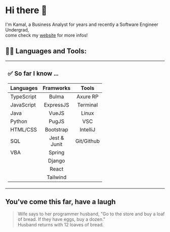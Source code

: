 # Hi there 👋

I'm Kamal, a Business Analyst for years and recently a Software Engineer Undergrad,  
come check my [website](https://kamalchafik.github.io/) for more infos!

## 👨‍💻 Languages and Tools:

<table style="border: hidden !important" >
  <tr>
  <td width="50%" valign="top">

### :white_check_mark: So far I know ...

| Languages               | Framworks                 |  Tools                    |  
|-------------------------|:-------------------------:|:-------------------------:|
| TypeScript              | Bulma                     | Axure RP                  |
| JavaScript              | ExpressJS                 | Terminal                  |
| Java                    | VueJS                     | Linux                     |
| Python                  | PugJS                     | VSC                       | 
| HTML/CSS                | Bootstrap                 | IntelliJ                  | 
| SQL                     | Jest & Junit              | Git/Github                | 
| VBA                     | Spring                    |                           | 
|                         | Django                    |                           | 
|                         | React                     |                           | 
|                         | Tailwind                  |                           | 

  </td>
  <td width="50%" valign="top">

   </td>
  </tr>
</table>

## You've come this far, have a laugh

> Wife says to her programmer husband, "Go to the store and buy a loaf of bread. If they have eggs, buy a dozen."  
> Husband returns with 12 loaves of bread.
